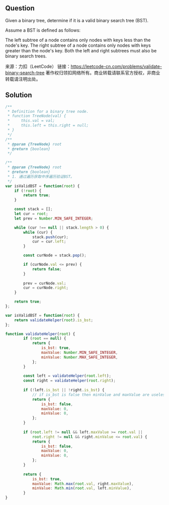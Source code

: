 ## Question
Given a binary tree, determine if it is a valid binary search tree (BST).

Assume a BST is defined as follows:

The left subtree of a node contains only nodes with keys less than the node's key.
The right subtree of a node contains only nodes with keys greater than the node's key.
Both the left and right subtrees must also be binary search trees.

来源：力扣（LeetCode）
链接：https://leetcode-cn.com/problems/validate-binary-search-tree
著作权归领扣网络所有。商业转载请联系官方授权，非商业转载请注明出处。

## Solution
```javascript
/**
 * Definition for a binary tree node.
 * function TreeNode(val) {
 *     this.val = val;
 *     this.left = this.right = null;
 * }
 */
/**
 * @param {TreeNode} root
 * @return {boolean}
 */

/**
 * @param {TreeNode} root
 * @return {boolean}
 * 1. 通过遍历获取中序遍历验证BST。
 */
var isValidBST = function(root) {
    if (!root) {
        return true;
    }

    const stack = [];
    let cur = root;
    let prev = Number.MIN_SAFE_INTEGER;

    while (cur !== null || stack.length > 0) {
        while (cur) {
            stack.push(cur);
            cur = cur.left;
        }

        const curNode = stack.pop();

        if (curNode.val <= prev) {
            return false;
        }
        
        prev = curNode.val;
        cur = curNode.right;
    }

    return true;
};

var isValidBST = function(root) {
    return validateHelper(root).is_bst;   
};

function validateHelper(root) {
        if (root == null) {
            return {
                is_bst: true,
                maxValue: Number.MIN_SAFE_INTEGER,
                minValue: Number.MAX_SAFE_INTEGER,
            };
        }
        
        const left = validateHelper(root.left);
        const right = validateHelper(root.right);
        
        if (!left.is_bst || !right.is_bst) {
            // if is_bst is false then minValue and maxValue are useless
            return {
                is_bst: false,
                maxValue: 0,
                minValue: 0,
            };
        }
        
        if (root.left != null && left.maxValue >= root.val || 
            root.right != null && right.minValue <= root.val) {
            return {
                is_bst: false,
                maxValue: 0,
                minValue: 0,
            };
        }
        
        return {
            is_bst: true,
            maxValue: Math.max(root.val, right.maxValue),
            minValue: Math.min(root.val, left.minValue),
        }
}
```